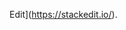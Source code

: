 Edit](https://stackedit.io/).
<!--stackedit_data:
eyJoaXN0b3J5IjpbLTI3MjM3OTYyMiw3MzA5OTgxMTZdfQ==
-->